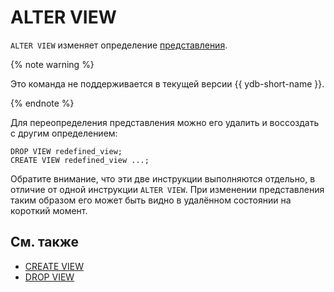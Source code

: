 # ALTER VIEW

`ALTER VIEW` изменяет определение [представления](../../../../concepts/datamodel/view).

{% note warning %}

Это команда не поддерживается в текущей версии {{ ydb-short-name }}.

{% endnote %}

Для переопределения представления можно его удалить и воссоздать с другим определением:

```yql
DROP VIEW redefined_view;
CREATE VIEW redefined_view ...;
```

Обратите внимание, что эти две инструкции выполняются отдельно, в отличие от одной инструкции `ALTER VIEW`. При изменении представления таким образом его может быть видно в удалённом состоянии на короткий момент.

## См. также

* [CREATE VIEW](create-view.md)
* [DROP VIEW](drop-view.md)